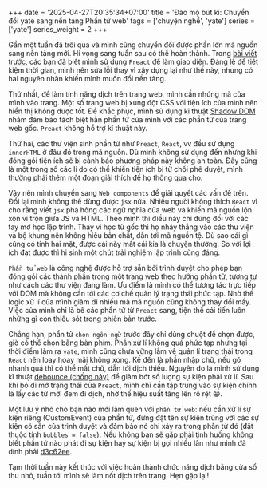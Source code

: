 +++
date = '2025-04-27T20:35:34+07:00'
title = 'Đào mộ bút kí: Chuyển đổi yate sang nền tảng Phần tử web'
tags = ['chuyện nghề', 'yate']
series = ['yate']
series_weight = 2
+++

Gần một tuần đã trôi qua và mình cũng chuyển đổi được phần lớn mã nguồn sang nền tảng mới. Hi vọng sang tuần sau có thể hoàn thành. Trong [bài viết trước](../unearthed-notes-building-my-own-browser-extension/), các bạn đã biết mình sử dụng `Preact` để làm giao diện. Đáng lẽ để tiết kiệm thời gian, mình nên sửa lỗi thay vì xây dựng lại như thế này, nhưng có hai nguyên nhân khiến mình muốn đổi nền tảng. 

Thứ nhất, để làm tính năng dịch trên trang web, mình cần nhúng mã của mình vào trang. Một số trang web bị xung đột CSS với tiện ích của mình nên hiển thị không được tốt. Để khắc phục, mình sử dụng kĩ thuật [Shadow DOM](https://developer.mozilla.org/en-US/docs/Web/API/Web_components/Using_shadow_DOM) nhằm đảm bảo tách biệt hẳn phần tử của mình với các phần tử của trang web gốc. `Preact` không hỗ trợ kĩ thuật này. 

Thứ hai, các thư viện sinh phần tử như `Preact`, `React`, vv đều sử dụng `innerHTML` ở đâu đó trong mã nguồn. Dù mình không sử dụng đến nhưng khi đóng gói tiện ích sẽ bị cảnh báo phương pháp này không an toàn. Đây cũng là một trong số các lí do có thể khiến tiện ích bị từ chối phê duyệt, mình thường phải thêm một đoạn giải thích để họ thông qua cho.

Vậy nên mình chuyển sang `Web components` để giải quyết các vấn đề trên. Đổi lại mình không thể dùng được `jsx` nữa. Nhiều người không thích `React` vì cho rằng viết `jsx` phá hỏng các ngữ nghĩa của web và khiến mã nguồn lộn xộn vì trộn giữa JS và HTML. Theo mình thì điều này chỉ đúng đối với các tay mơ học lập trình. Thay vì học từ gốc thì họ nhảy thẳng vào các thư viện và bộ khung nên không hiểu bản chất, dẫn tới mã nguồn tệ. Dù sao cái gì cũng có tính hai mặt, được cái này mất cái kia là chuyện thường. So với lợi ích đạt được thì hi sinh một chút trải nghiệm lập trình cũng đáng.

`Phần tử web` là công nghệ được hỗ trợ sẵn bởi trình duyệt cho phép bạn đóng gói các thành phần trong một trang web theo hướng phần tử, tương tự như cách các thư viện đang làm. Ưu điểm là mình có thể tương tác trực tiếp với DOM mà không cần tới các cơ chế quản lý trạng thái phức tạp. Nhờ thế logic xử lí của mình giảm đi nhiều mà mã nguồn cũng không thay đổi mấy. Việc của mình chỉ là bê các phần tử từ `Preact` sang, tiện thể cải tiến luôn những gì còn thiếu sót trong phiên bản trước.

Chẳng hạn, phần tử `chọn ngôn ngữ` trước đây chỉ dùng chuột để chọn được, giờ có thể chọn bằng bàn phím. Phần xử lí không quá phức tạp nhưng tại thời điểm làm ra `yate`, mình cũng chưa vững lắm về quản lí trạng thái trong `React` nên loay hoay mãi không xong. Kế đến là phần nhập chữ, nếu gõ nhanh quá thì có thể mất chữ, dẫn tới dịch thiếu. Nguyên do là mình sử dụng kĩ thuật [debounce (chống nảy)](https://css-tricks.com/debouncing-throttling-explained-examples/) để giảm bớt số lượng sự kiện phải xử lí. Sau khi bỏ đi mớ trạng thái của `Preact`, mình chỉ cần tập trung vào sự kiện chính là lấy các từ mới đem đi dịch, nhờ thế hiệu suất tăng lên rõ rệt 😁.

Một lưu ý nhỏ cho bạn nào mới làm quen với `phần tử web`: nếu cần xử lí sự kiện riêng (CustomEvent) của phần tử, đừng đặt tên sự kiện trùng với các sự kiện có sẵn của trình duyệt và đảm bảo nó chỉ xảy ra trong phần tử đó (đặt thuộc tính `bubbles = false`). Nếu không bạn sẽ gặp phải tình huống không biết phần tử nào phát đi sự kiện hay sự kiện bị gọi nhiều lần như mình đã dính phải [d3c62ee](https://github.com/kien5436/yate/commit/d3c62ee49891fe87702f23430bc16daeaf0972d7).

Tạm thời tuần này kết thúc với việc hoàn thành chức năng dịch bằng cửa sổ thu nhỏ, tuần tới mình sẽ làm nốt dịch trên trang. Hẹn gặp lại!
